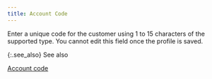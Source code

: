 ```yaml
---
title: Account Code
---
```



Enter a unique code for the customer using 1 to 15 characters of the  supported type. You cannot edit this field once the profile is saved.


{:.see_also}
See also


[Account  code](JavaScript:RelatedTopics1.Click())<!--Metadata type="DesignerControl" startspan
<object CLASSID="clsid:ADB880A6-D8FF-11CF-9377-00AA003B7A11"
	ID=RelatedTopics1
	TYPE="application/x-oleobject">
</object>-->

<object classid="clsid:ADB880A6-D8FF-11CF-9377-00AA003B7A11" id="RelatedTopics1" type="application/x-oleobject"> 
 <param name="Command" value="Related Topics">
<param name="Window" value="second">
<param name="Item1" value="Account code;{{site.mc_chm}}/customer-details/customer-billing-information/account_code_billing.html">
</object><!--Metadata type="DesignerControl" endspan-->
